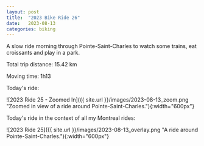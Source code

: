 ```yaml
---
layout: post
title:  "2023 Bike Ride 26"
date:   2023-08-13
categories: biking
---
```


A slow ride morning through Pointe-Saint-Charles to watch some trains, eat croissants and play in a park.

Total trip distance: 15.42 km

Moving time: 1h13

Today's ride:

![2023 Ride 25 - Zoomed In]({{ site.url }}/images/2023-08-13_zoom.png "Zoomed in view of a ride around Pointe-Saint-Charles."){:width="600px"}

Today's ride in the context of all my Montreal rides:

![2023 Ride 25]({{ site.url }}/images/2023-08-13_overlay.png "A ride around Pointe-Saint-Charles."){:width="600px"}

